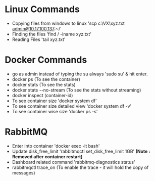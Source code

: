 # Linux Commands
* Copying files from windows to linux 'scp c:\VX\xyz.txt admin@10.17.100.137:~/'  
* Finding the files 'find / -iname xyz.txt'  
* Reading Files 'tail xyz.txt'  

# Docker Commands  
* go as admin instead of typing the su always 'sudo su' & hit enter.  
* docker ps (To see the container)  
* docker stats (To see the stats)  
* docker stats --no-stream (To see the stats without streaming)  
* docker inspect (container-id)  
* To see container size 'docker system df'
* To see container size detailed view 'docker system df -v'
* To see container wise size 'docker ps -s'

# RabbitMQ
* Enter into container 'docker exec -it <container-id> bash'
* Update disk_free_limit 'rabbitmqctl set_disk_free_limit 1GB' **(Note : Removed after container restart)**
* Dashboard related command 'rabbitmq-diagnostics status'
* rabbitmqctl trace_on (To enable the trace - it will hold the copy of messages)

